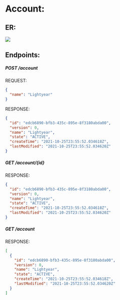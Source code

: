 # Account:

## ER:
![](https://github.com/lightyeardev/backend-test-task/blob/main/adr/resource/1_account.svg?raw=true)

## Endpoints:

##### POST /account

REQUEST:
```json
{
  "name": "Lightyear"
}
```

RESPONSE:
```json
{
  "id": "edcb6890-bfb3-435c-895e-8f3180abda00",
  "version": 0,
  "name": "Lightyear",
  "state": "ACTIVE",
  "createTime": "2021-10-25T23:55:52.034618Z",
  "lastModified": "2021-10-25T23:55:52.034620Z"
}
```

##### GET /account/{id}

RESPONSE:
```json
{
  "id": "edcb6890-bfb3-435c-895e-8f3180abda00",
  "version": 0,
  "name": "Lightyear",
  "state": "ACTIVE",
  "createTime": "2021-10-25T23:55:52.034618Z",
  "lastModified": "2021-10-25T23:55:52.034620Z"
}
```

##### GET /account

RESPONSE:
```json
[
  {
    "id": "edcb6890-bfb3-435c-895e-8f3180abda00",
    "version": 0,
    "name": "Lightyear",
    "state": "ACTIVE",
    "createTime": "2021-10-25T23:55:52.034618Z",
    "lastModified": "2021-10-25T23:55:52.034620Z"
  }
]
```